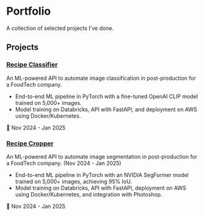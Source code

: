 # Portfolio

A collection of selected projects I've done.

## Projects

### [Recipe Classifier](/Recipe%20Classifier)
An ML-powered API to automate image classification in post-production for a FoodTech company.

- End-to-end ML pipeline in PyTorch with a fine-tuned OpenAI CLIP model trained on 5,000+ images.
- Model training on Databricks, API with FastAPI, and deployment on AWS using Docker/Kubernetes.
  
📆 Nov 2024 - Jan 2025

### [Recipe Cropper](/Recipe%20Cropper)
An ML-powered API to automate image segmentation in post-production for a FoodTech company. (Nov 2024 - Jan 2025)

- End-to-end ML pipeline in PyTorch with an NVIDIA SegFormer model trained on 5,000+ images, achieving 95% IoU.
- Model training on Databricks, API with FastAPI, deployment on AWS using Docker/Kubernetes, and integration with Photoshop.
  
📆 Nov 2024 - Jan 2025
